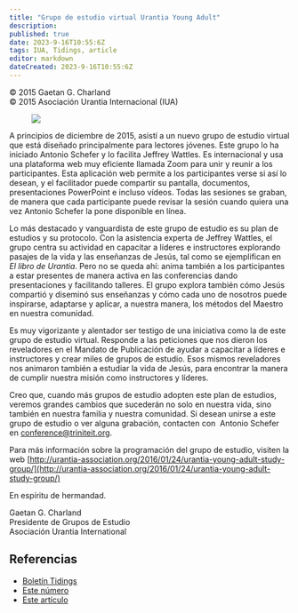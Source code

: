 ```yaml
---
title: "Grupo de estudio virtual Urantia Young Adult"
description: 
published: true
date: 2023-9-16T10:55:6Z
tags: IUA, Tidings, article
editor: markdown
dateCreated: 2023-9-16T10:55:6Z
---
```


<p class="v-card v-sheet theme--light gray lighten-3 px-2">© 2015 Gaetan G. Charland<br>© 2015 Asociación Urantia Internacional (IUA)</p>


<figure id="Figure_1" class="image urantiapedia image-style-align-left">
<img src="/image/article/IUA_Tidings/Gaetan-Charland-150x150.jpg">
</figure>

A principios de diciembre de 2015, asistí a un nuevo grupo de estudio virtual que está diseñado principalmente para lectores jóvenes. Este grupo lo ha iniciado Antonio Schefer y lo facilita Jeffrey Wattles. Es internacional y usa una plataforma web muy eficiente llamada Zoom para unir y reunir a los participantes. Esta aplicación web permite a los participantes verse si así lo desean, y el facilitador puede compartir su pantalla, documentos, presentaciones PowerPoint e incluso vídeos. Todas las sesiones se graban, de manera que cada participante puede revisar la sesión cuando quiera una vez Antonio Schefer la pone disponible en línea.

Lo más destacado y vanguardista de este grupo de estudio es su plan de estudios y su protocolo. Con la asistencia experta de Jeffrey Wattles, el grupo centra su actividad en capacitar a líderes e instructores explorando pasajes de la vida y las enseñanzas de Jesús, tal como se ejemplifican en _El libro de Urantia_. Pero no se queda ahí: anima también a los participantes a estar presentes de manera activa en las conferencias dando presentaciones y facilitando talleres. El grupo explora también cómo Jesús compartió y diseminó sus enseñanzas y cómo cada uno de nosotros puede inspirarse, adaptarse y aplicar, a nuestra manera, los métodos del Maestro en nuestra comunidad.

Es muy vigorizante y alentador ser testigo de una iniciativa como la de este grupo de estudio virtual. Responde a las peticiones que nos dieron los reveladores en el Mandato de Publicación de ayudar a capacitar a líderes e instructores y crear miles de grupos de estudio. Esos mismos reveladores nos animaron también a estudiar la vida de Jesús, para encontrar la manera de cumplir nuestra misión como instructores y líderes.

Creo que, cuando más grupos de estudio adopten este plan de estudios, veremos grandes cambios que sucederán no solo en nuestra vida, sino también en nuestra familia y nuestra comunidad. Si desean unirse a este grupo de estudio o ver alguna grabación, contacten con  Antonio Schefer en [conference@triniteit.org](mailto:conference@triniteit.org).

Para más información sobre la programación del grupo de estudio, visiten la web [http://urantia-association.org/2016/01/24/urantia-young-adult-study-group/](http://urantia-association.org/2016/01/24/urantia-young-adult-study-group/) 

En espíritu de hermandad.

Gaetan G. Charland  
Presidente de Grupos de Estudio  
Asociación Urantia International
<br style="clear:both;"/>

## Referencias

- [Boletín Tidings](https://urantia-association.org/acerca-del-boletin-tidings/?lang=es)
- [Este número](https://urantia-association.org/newsletter/tidings-diciembre-2015/?lang=es)
- [Este artículo](https://urantia-association.org/grupo-de-estudio-virtual-urantia-young-adult/?lang=es)


